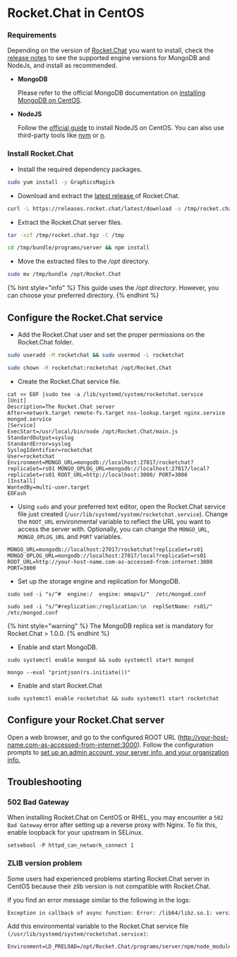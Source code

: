 # Rocket.Chat in CentOS

### Requirements

Depending on the version of [Rocket.Chat](https://rocket.chat/) you want to install, check the [release notes](https://github.com/RocketChat/Rocket.Chat/releases) to see the supported engine versions for MongoDB and NodeJs, and install as recommended.&#x20;

*   **MongoDB**

    Please refer to the official MongoDB documentation on [installing MongoDB on CentOS](https://www.mongodb.com/docs/manual/tutorial/install-mongodb-on-red-hat/).&#x20;
*   **NodeJS**

    Follow the [official guide](https://nodejs.org/en/download/package-manager/#centos-fedora-and-red-hat-enterprise-linux) to install NodeJS on CentOS. You can also use third-party tools like [nvm](https://github.com/nvm-sh/nvm#installing-and-updating) or [n](https://www.npmjs.com/package/n).

### Install Rocket.Chat

* Install the required dependency packages.

```bash
sudo yum install -y GraphicsMagick
```

* Download and extract the [latest release ](https://github.com/RocketChat/Rocket.Chat/releases/latest)of Rocket.Chat.

```bash
curl -L https://releases.rocket.chat/latest/download -o /tmp/rocket.chat.tgz
```

* Extract the Rocket.Chat server files.

```bash
tar -xzf /tmp/rocket.chat.tgz -C /tmp
```

```bash
cd /tmp/bundle/programs/server && npm install
```

* Move the extracted files to the _/opt_ directory.

```bash
sudo mv /tmp/bundle /opt/Rocket.Chat
```

{% hint style="info" %}
This guide uses the _/opt directory_. However, you can choose your preferred directory.
{% endhint %}

## Configure the Rocket.Chat service

* Add the Rocket.Chat user and set the proper permissions on the Rocket.Chat folder.

```bash
sudo useradd -M rocketchat && sudo usermod -L rocketchat
```

```bash
sudo chown -R rocketchat:rocketchat /opt/Rocket.Chat
```

* Create the Rocket.Chat service file.

```
cat << EOF |sudo tee -a /lib/systemd/system/rocketchat.service
[Unit]
Description=The Rocket.Chat server
After=network.target remote-fs.target nss-lookup.target nginx.service mongod.service
[Service]
ExecStart=/usr/local/bin/node /opt/Rocket.Chat/main.js
StandardOutput=syslog
StandardError=syslog
SyslogIdentifier=rocketchat
User=rocketchat
Environment=MONGO_URL=mongodb://localhost:27017/rocketchat?replicaSet=rs01 MONGO_OPLOG_URL=mongodb://localhost:27017/local?replicaSet=rs01 ROOT_URL=http://localhost:3000/ PORT=3000
[Install]
WantedBy=multi-user.target
EOFash
```

* &#x20;Using `sudo` and your preferred text editor, open the Rocket.Chat service file just created (`/usr/lib/systemd/system/rocketchat.service`). Change the `ROOT_URL` environmental variable to reflect the URL you want to access the server with.  Optionally, you can change the `MONGO_URL`, `MONGO_OPLOG_URL` and `PORT` variables.

```
MONGO_URL=mongodb://localhost:27017/rocketchat?replicaSet=rs01
MONGO_OPLOG_URL=mongodb://localhost:27017/local?replicaSet=rs01
ROOT_URL=http://your-host-name.com-as-accessed-from-internet:3000
PORT=3000
```

* Set up the storage engine and replication for MongoDB.

```
sudo sed -i "s/^#  engine:/  engine: mmapv1/"  /etc/mongod.conf
```

```
sudo sed -i "s/^#replication:/replication:\n  replSetName: rs01/" /etc/mongod.conf
```

{% hint style="warning" %}
The MongoDB replica set is mandatory for Rocket.Chat > 1.0.0.
{% endhint %}

* Enable and start MongoDB.

```
sudo systemctl enable mongod && sudo systemctl start mongod
```

```
mongo --eval "printjson(rs.initiate())"
```

* Enable and start Rocket.Chat

```
sudo systemctl enable rocketchat && sudo systemctl start rocketchat
```

## Configure your Rocket.Chat server

Open a web browser, and go to the configured ROOT URL (http://your-host-name.com-as-accessed-from-internet:3000). Follow the configuration prompts to [set up an admin account, your server info, and your organization info.](https://docs.rocket.chat/setup-and-configure/accessing-your-workspace/rocket.chat-setup-wizard#setup-wizard)

## Troubleshooting

### **502 Bad Gateway**

When installing Rocket.Chat on CentOS or RHEL, you may encounter a `502 Bad Gateway` error after setting up a reverse proxy with Nginx. To fix this, enable loopback for your upstream in SELinux.

```
setsebool -P httpd_can_network_connect 1
```

### ZLIB version problem

Some users had experienced problems starting Rocket.Chat server in CentOS because their zlib version is not compatible with Rocket.Chat.

If you find an error message similar to the following in the logs:

```bash
Exception in callback of async function: Error: /lib64/libz.so.1: version `ZLIB_1.2.9' not found
```

Add this environmental variable to the Rocket.Chat service file `(/usr/lib/systemd/system/rocketchat.service)`:

```
Environment=LD_PRELOAD=/opt/Rocket.Chat/programs/server/npm/node_modules/sharp/vendor/lib/libz.so
```
